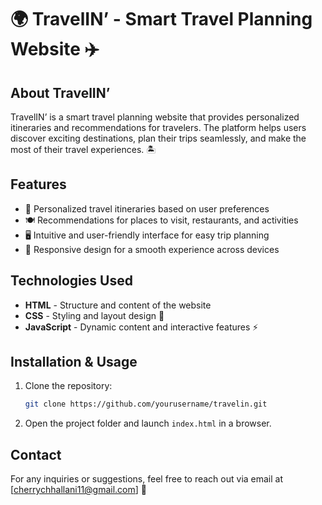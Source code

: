 # 🌍 TravelIN’ - Smart Travel Planning Website ✈️  

## About TravelIN’  
TravelIN’ is a smart travel planning website that provides personalized itineraries and recommendations for travelers. The platform helps users discover exciting destinations, plan their trips seamlessly, and make the most of their travel experiences. 🏝️  

## Features  
- 📅 Personalized travel itineraries based on user preferences  
- 🍽️ Recommendations for places to visit, restaurants, and activities  
- 🖥️ Intuitive and user-friendly interface for easy trip planning  
- 📱 Responsive design for a smooth experience across devices  

## Technologies Used  
- **HTML** - Structure and content of the website  
- **CSS** - Styling and layout design 🎨  
- **JavaScript** - Dynamic content and interactive features ⚡  

## Installation & Usage  
1. Clone the repository:  
   ```bash
   git clone https://github.com/yourusername/travelin.git
   ```  
2. Open the project folder and launch `index.html` in a browser.  

## Contact  
For any inquiries or suggestions, feel free to reach out via email at [cherrychhallani11@gmail.com] 📩  
